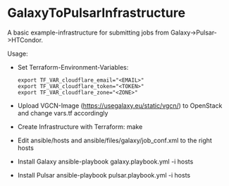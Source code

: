 # GalaxyToPulsarInfrastructure
A basic example-infrastructure for submitting jobs from Galaxy->Pulsar->HTCondor.

Usage:
- Set Terraform-Environment-Variables:

      export TF_VAR_cloudflare_email="<EMAIL>"
      export TF_VAR_cloudflare_token="<TOKEN>"
      export TF_VAR_cloudflare_zone="<ZONE>"

- Upload VGCN-Image (https://usegalaxy.eu/static/vgcn/) to OpenStack and change vars.tf accordingly

- Create Infrastructure with Terraform:
      make

- Edit ansible/hosts and ansible/files/galaxy/job_conf.xml to the right hosts

- Install Galaxy
      ansible-playbook galaxy.playbook.yml -i hosts

- Install Pulsar
      ansible-playbook pulsar.playbook.yml -i hosts

